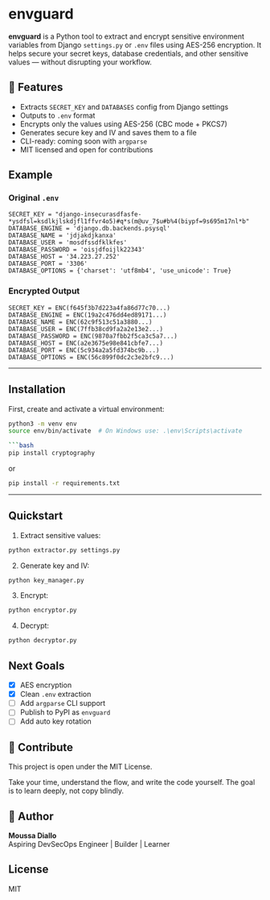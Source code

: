 # envguard

**envguard** is a Python tool to extract and encrypt sensitive environment variables from Django `settings.py` or `.env` files using AES-256 encryption. It helps secure your secret keys, database credentials, and other sensitive values — without disrupting your workflow.

## 🔐 Features

- Extracts `SECRET_KEY` and `DATABASES` config from Django settings
- Outputs to `.env` format
- Encrypts only the values using AES-256 (CBC mode + PKCS7)
- Generates secure key and IV and saves them to a file
- CLI-ready: coming soon with `argparse`
- MIT licensed and open for contributions

##  Example

### Original `.env`
```
SECRET_KEY = "django-insecurasdfasfe-*ysdfsl=ksdlkjlskdjfl1ffvr4o5)#q*s(m@uv_7$u#b%4(biypf=9s695m17nl*b"
DATABASE_ENGINE = 'django.db.backends.psysql'
DATABASE_NAME = 'jdjakdjkanxa'
DATABASE_USER = 'mosdfssdfklkfes'
DATABASE_PASSWORD = 'oisjdfoijlk22343'
DATABASE_HOST = '34.223.27.252'
DATABASE_PORT = '3306'
DATABASE_OPTIONS = {'charset': 'utf8mb4', 'use_unicode': True}
```

### Encrypted Output
```
SECRET_KEY = ENC(f645f3b7d223a4fa86d77c70...)
DATABASE_ENGINE = ENC(19a2c476dd4ed89171...)
DATABASE_NAME = ENC(62c9f513c51a3880...)
DATABASE_USER = ENC(7ffb38cd9fa2a2e13e2...)
DATABASE_PASSWORD = ENC(9870a7fbb2f5ca3c5a7...)
DATABASE_HOST = ENC(a2e3675e98e841cbfe7...)
DATABASE_PORT = ENC(5c934a2a5fd374bc9b...)
DATABASE_OPTIONS = ENC(56c899f0dc2c3e2bfc9...)
```
---

##  Installation

First, create and activate a virtual environment:

```bash
python3 -m venv env
source env/bin/activate  # On Windows use: .\env\Scripts\activate

```bash
pip install cryptography
```
or
```bash
pip install -r requirements.txt
```
---

##  Quickstart

1. Extract sensitive values:
```bash
python extractor.py settings.py
```

2. Generate key and IV:
```bash
python key_manager.py
```

3. Encrypt:
```bash
python encryptor.py
```

4. Decrypt:
```bash
python decryptor.py
```

##  Next Goals

- [x] AES encryption
- [x] Clean `.env` extraction
- [ ] Add `argparse` CLI support
- [ ] Publish to PyPI as `envguard`
- [ ] Add auto key rotation

## 🤝 Contribute

This project is open under the MIT License.

Take your time, understand the flow, and write the code yourself. The goal is to learn deeply, not copy blindly.

## 👤 Author

**Moussa Diallo**  
Aspiring DevSecOps Engineer | Builder | Learner

## License

MIT
